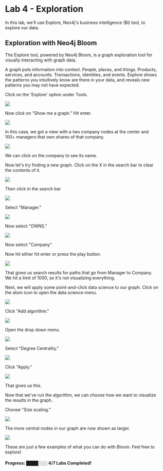 # Lab 4 - Exploration
In this lab, we'll use Explore, Neo4j's business intelligence (BI) tool, to explore our data.

## Exploration with Neo4j Bloom
The Explore tool, powered by Neo4j Bloom, is a graph exploration tool for visually interacting with graph data.

A graph puts information into context. People, places, and things. Products, services, and accounts. Transactions, identities, and events. Explore shows the patterns you intuitively know are there in your data, and reveals new patterns you may not have expected.

Click on the 'Explore' option under Tools.

![](images/01.png)

Now click on "Show me a graph."  Hit enter.

![](images/11.png)

In this case, we got a view with a two company nodes at the center and 100+ managers that own shares of that company.

![](images/12.png)

We can click on the company to see its name.

Now let's try finding a new graph.  Click on the X in the search bar to clear the contents of it.  

![](images/13.png)

Then click in the search bar

![](images/14.png)

Select "Manager."

![](images/15.png)

Now select "OWNS."

![](images/16.png)

Now select "Company" 
 
[](images/17.png)

Now hit either hit enter or press the play button.

![](images/18.png)

That gives us search results for paths that go from Manager to Company.  We hit a limit of 1000, so it's not visualizing everything.

Next, we will apply some point-and-click data science to our graph.  Click on the atom icon to open the data science menu.

![](images/19.png)

Click "Add algorithm."

![](images/20.png)

Open the drop down menu.

![](images/21.png)

Select "Degree Centrality."

![](images/22.png)

Click "Apply."

![](images/23.png)

That gives us this.

Now that we've run the algorithm, we can choose how we want to visualize the results in the graph.  

Choose "Size scaling."

![](images/24.png)

The more central nodes in our graph are now shown as larger. 

![](images/25.png)

These are just a few examples of what you can do with Bloom.  Feel free to explore!

#### Progress:  ████░░░ 4/7 Labs Completed!